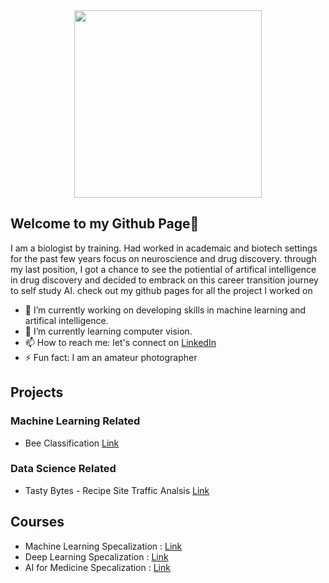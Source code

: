 <div id="header" align="center">
  <img src="https://i.giphy.com/media/v1.Y2lkPTc5MGI3NjExNHJ3YTMwM2RyNGhiNnU0ZmZmOGtsMDZ2b3l0MHdieHBxZGFiZzF4MSZlcD12MV9pbnRlcm5hbF9naWZfYnlfaWQmY3Q9cw/vTNWp0OA3qg9dBzhog/giphy.gif" width="300"/>
</div>

## Welcome to my Github Page👋

<!--
**mei-pan/mei-pan** is a ✨ _special_ ✨ repository because its `README.md` (this file) appears on your GitHub profile. -->

I am a biologist by training. Had worked in academaic and biotech settings for the past few years focus on neuroscience and drug discovery. 
through my last position,  I got a chance to see the potiential of artifical intelligence in drug discovery and decided to embrack on this career transition journey to self study AI. 
check out my github pages for all the project I worked on 

- 🔭 I’m currently working on developing skills in machine learning and artifical intelligence. 
- 🌱 I’m currently learning computer vision. 
- 📫 How to reach me: let's connect on [LinkedIn](https://www.linkedin.com/in/meiliang-pan)
- ⚡ Fun fact: I am an amateur photographer 
  
## Projects
### Machine Learning Related 
- Bee Classification  [Link](https://github.com/mei-pan/Bee-Classification/tree/main)
### Data Science Related 
- Tasty Bytes - Recipe Site Traffic Analsis [Link](https://github.com/mei-pan/Tastey_Bytes_in-process/tree/main)
## Courses
- Machine Learning Specalization : [Link](https://github.com/mei-pan/Machine_Learning_Specialization)
- Deep Learning Specalization : [Link](https://github.com/mei-pan/Deep_Learning_Specialization)
- AI for Medicine Specalization : [Link](https://github.com/mei-pan/AI_for_Medicine_Specalization)
